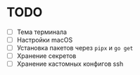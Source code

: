 # TODO
- [ ] Тема терминала
- [ ] Настройки macOS
- [ ] Установка пакетов через `pipx` и `go get`
- [ ] Хранение секретов
- [ ] Хранение кастомных конфигов ssh
